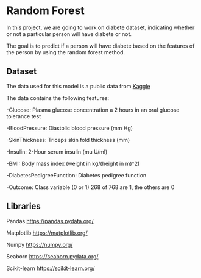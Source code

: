 # Random Forest
In this project, we are going to work on diabete dataset, indicating whether or not a particular person will have diabete or not. 

The goal is to predict if a person will have diabete based on the features of the person by using the random forest method.

## Dataset
The data used for this model is a public data from [Kaggle](https://www.kaggle.com/datasets/uciml/pima-indians-diabetes-database)

The data contains the following features:

-Glucose: Plasma glucose concentration a 2 hours in an oral glucose tolerance test

-BloodPressure: Diastolic blood pressure (mm Hg)

-SkinThickness: Triceps skin fold thickness (mm)

-Insulin: 2-Hour serum insulin (mu U/ml)

-BMI: Body mass index (weight in kg/(height in m)^2)

-DiabetesPedigreeFunction: Diabetes pedigree function

-Outcome: Class variable (0 or 1) 268 of 768 are 1, the others are 0

## Libraries
Pandas https://pandas.pydata.org/

Matplotlib https://matplotlib.org/

Numpy https://numpy.org/

Seaborn https://seaborn.pydata.org/

Scikit-learn https://scikit-learn.org/
